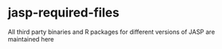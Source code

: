 # jasp-required-files
All third party binaries and R packages for different versions of JASP are maintained here
